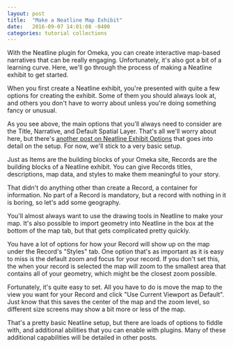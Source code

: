 ```yaml
---
layout: post
title:  "Make a Neatline Map Exhibit"
date:   2016-09-07 14:01:08 -0400
categories: tutorial collections
---
```


With the Neatline plugin for Omeka, you can create interactive map-based narratives that can be really engaging. Unfortunately, it's also got a bit of a learning curve. Here, we'll go through the process of making a Neatline exhibit to get started.

When you first create a Neatline exhibit, you're presented with quite a few options for creating the exhibit. Some of them you should always look at, and others you don't have to worry about unless you're doing something fancy or unusual.

<div class='gfyitem' data-id='VigorousSilverCassowary' data-autoplay='false' data-responsive='true'></div>

As you see above, the main options that you'll always need to consider are the Title, Narrative, and Default Spatial Layer. That's all we'll worry about here, but there's [another post on Neatline Exhibit Options](#) that goes into detail on the setup. For now, we'll stick to a very basic setup.

Just as Items are the building blocks of your Omeka site, Records are the building blocks of a Neatline exhibit. You can give Records titles, descriptions, map data, and styles to make them meaningful to your story.

<div class='gfyitem' data-id='VillainousUnawareAmericanriverotter' data-autoplay='false' data-responsive='true'></div>

That didn't do anything other than create a Record, a container for information. No part of a Record is mandatory, but a record with nothing in it is boring, so let's add some geography.

<div class='gfyitem' data-id='DismalAmbitiousDodobird' data-autoplay='false' data-responsive='true'></div>

You'll almost always want to use the drawing tools in Neatline to make your map. It's also possible to import geometry into Neatline in the box at the bottom of the map tab, but that gets complicated pretty quickly.

You have a lot of options for how your Record will show up on the map under the Record's "Styles" tab. One option that's as important as it is easy to miss is the default zoom and focus for your record. If you don't set this, the when your record is selected the map will zoom to the smallest area that contains all of your geometry, which might be the closest zoom possible.

Fortunately, it's quite easy to set. All you have to do is move the map to the view you want for your Record and click "Use Current Viewport as Default". Just know that this saves the center of the map and the zoom level, so different size screens may show a bit more or less of the map.

<div class='gfyitem' data-id='AccurateZealousIchthyostega' data-autoplay='false' data-responsive='true'></div>

That's a pretty basic Neatline setup, but there are loads of options to fiddle with, and additional abilities that you can enable with plugins. Many of these additional capabilities will be detailed in other posts.

<script type="text/javascript" src="https://assets.gfycat.com/gfycat.js"></script>
